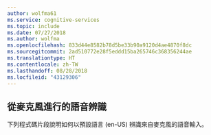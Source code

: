 ```yaml
---
author: wolfma61
ms.service: cognitive-services
ms.topic: include
ms.date: 07/27/2018
ms.author: wolfma
ms.openlocfilehash: 833d44e8582b78d5be33b90a9120d4ae4870f8dc
ms.sourcegitcommit: 2ad510772e28f5eddd15ba265746c368356244ae
ms.translationtype: HT
ms.contentlocale: zh-TW
ms.lasthandoff: 08/28/2018
ms.locfileid: "43129306"
---
```

## <a name="speech-recognition-from-a-microphone"></a>從麥克風進行的語音辨識

下列程式碼片段說明如何以預設語言 (en-US) 辨識來自麥克風的語音輸入。

